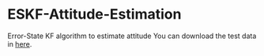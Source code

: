 # ESKF-Attitude-Estimation
Error-State KF algorithm to estimate attitude 
You can download the test data in [here](http://pan.baidu.com/s/1hrU59v2).
